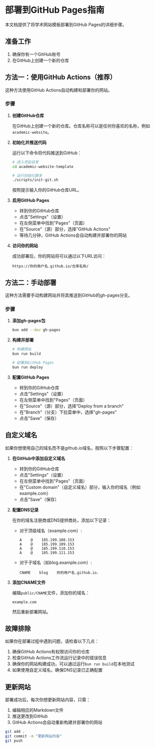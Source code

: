 # 部署到GitHub Pages指南

本文档提供了将学术网站模板部署到GitHub Pages的详细步骤。

## 准备工作

1. 确保你有一个GitHub账号
2. 在GitHub上创建一个新的仓库

## 方法一：使用GitHub Actions（推荐）

这种方法使用GitHub Actions自动构建和部署你的网站。

### 步骤

1. **创建GitHub仓库**

   在GitHub上创建一个新的仓库。仓库名称可以是任何你喜欢的名称，例如`academic-website`。

2. **初始化并推送代码**

   运行以下命令将代码推送到GitHub：

   ```bash
   # 进入项目目录
   cd academic-website-template

   # 运行初始化脚本
   ./scripts/init-git.sh
   ```

   按照提示输入你的GitHub仓库URL。

3. **启用GitHub Pages**

   - 转到你的GitHub仓库
   - 点击"Settings"（设置）
   - 在左侧菜单中找到"Pages"（页面）
   - 在"Source"（源）部分，选择"GitHub Actions"
   - 等待几分钟，GitHub Actions会自动构建并部署你的网站

4. **访问你的网站**

   成功部署后，你的网站将可以通过以下URL访问：

   ```
   https://你的用户名.github.io/仓库名称/
   ```

## 方法二：手动部署

这种方法需要手动构建网站并将其推送到GitHub的gh-pages分支。

### 步骤

1. **添加gh-pages包**

   ```bash
   bun add --dev gh-pages
   ```

2. **构建并部署**

   ```bash
   # 构建网站
   bun run build

   # 部署到GitHub Pages
   bun run deploy
   ```

3. **配置GitHub Pages**

   - 转到你的GitHub仓库
   - 点击"Settings"（设置）
   - 在左侧菜单中找到"Pages"（页面）
   - 在"Source"（源）部分，选择"Deploy from a branch"
   - 在"Branch"（分支）下拉菜单中，选择"gh-pages"
   - 点击"Save"（保存）

## 自定义域名

如果你想使用自己的域名而不是github.io域名，按照以下步骤配置：

1. **在GitHub中添加自定义域名**

   - 转到你的GitHub仓库
   - 点击"Settings"（设置）
   - 在左侧菜单中找到"Pages"（页面）
   - 在"Custom domain"（自定义域名）部分，输入你的域名（例如example.com）
   - 点击"Save"（保存）

2. **配置DNS记录**

   在你的域名注册商或DNS提供商处，添加以下记录：

   - 对于顶级域名（example.com）:
     ```
     A    @    185.199.108.153
     A    @    185.199.109.153
     A    @    185.199.110.153
     A    @    185.199.111.153
     ```

   - 对于子域名（如blog.example.com）:
     ```
     CNAME    blog    你的用户名.github.io.
     ```

3. **添加CNAME文件**

   编辑`public/CNAME`文件，添加你的域名：

   ```
   example.com
   ```

   然后重新部署网站。

## 故障排除

如果你在部署过程中遇到问题，请检查以下几点：

1. 确保GitHub Actions有权限访问你的仓库
2. 检查GitHub Actions工作流运行记录中的错误信息
3. 确保你的网站构建成功，可以通过运行`bun run build`在本地测试
4. 如果使用自定义域名，确保DNS记录已正确配置

## 更新网站

部署成功后，每次你想更新网站内容，只需：

1. 编辑相应的Markdown文件
2. 推送更改到GitHub
3. GitHub Actions会自动重新构建并部署你的网站

```bash
git add .
git commit -m "更新网站内容"
git push
```
